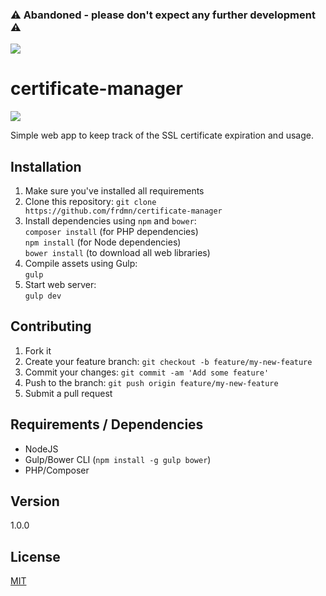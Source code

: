 ### :warning: Abandoned - please don't expect any further development :warning:

![](http://i.imgur.com/lbOBnBv.gif)

# certificate-manager

![](http://up.frd.mn/piYubbLXeB.png)

Simple web app to keep track of the SSL certificate expiration and usage.

## Installation

1. Make sure you've installed all requirements
2. Clone this repository:
  `git clone https://github.com/frdmn/certificate-manager`
3. Install dependencies using `npm` and `bower`:  
  `composer install` (for PHP dependencies)  
  `npm install` (for Node dependencies)  
  `bower install` (to download all web libraries)  
4. Compile assets using Gulp:  
  `gulp`
5. Start web server:  
  `gulp dev`  

## Contributing

1. Fork it
2. Create your feature branch: `git checkout -b feature/my-new-feature`
3. Commit your changes: `git commit -am 'Add some feature'`
4. Push to the branch: `git push origin feature/my-new-feature`
5. Submit a pull request

## Requirements / Dependencies

* NodeJS
* Gulp/Bower CLI (`npm install -g gulp bower`)
* PHP/Composer

## Version

1.0.0

## License

[MIT](LICENSE)
